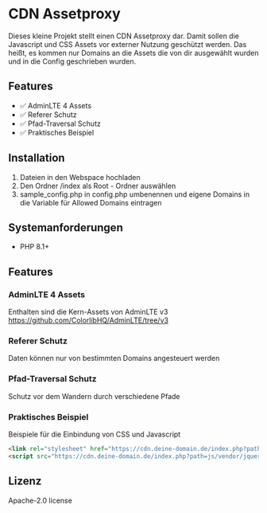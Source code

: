 # CDN Assetproxy

Dieses kleine Projekt stellt einen CDN Assetproxy dar. Damit sollen die Javascript und CSS Assets vor externer Nutzung geschützt werden.
Das heißt, es kommen nur Domains an die Assets die von dir ausgewählt wurden und in die Config geschrieben wurden. 

## Features

- ✅ AdminLTE 4 Assets
- ✅ Referer Schutz
- ✅ Pfad-Traversal Schutz
- ✅ Praktisches Beispiel

## Installation

1. Dateien in den Webspace hochladen
2. Den Ordner /index als Root - Ordner auswählen
3. sample_config.php in config.php umbenennen und eigene Domains in die Variable für Allowed Domains eintragen

## Systemanforderungen

- PHP 8.1+

## Features

### AdminLTE 4 Assets
Enthalten sind die Kern-Assets von AdminLTE v3 https://github.com/ColorlibHQ/AdminLTE/tree/v3

### Referer Schutz
Daten können nur von bestimmten Domains angesteuert werden

### Pfad-Traversal Schutz
Schutz vor dem Wandern durch verschiedene Pfade

### Praktisches Beispiel 
Beispiele für die Einbindung von CSS und Javascript
```html
<link rel="stylesheet" href="https://cdn.deine-domain.de/index.php?path=css/bootstrap/bootstrap.min.css">
<script src="https://cdn.deine-domain.de/index.php?path=js/vendor/jquery.min.js"></script>
```
## Lizenz
Apache-2.0 license